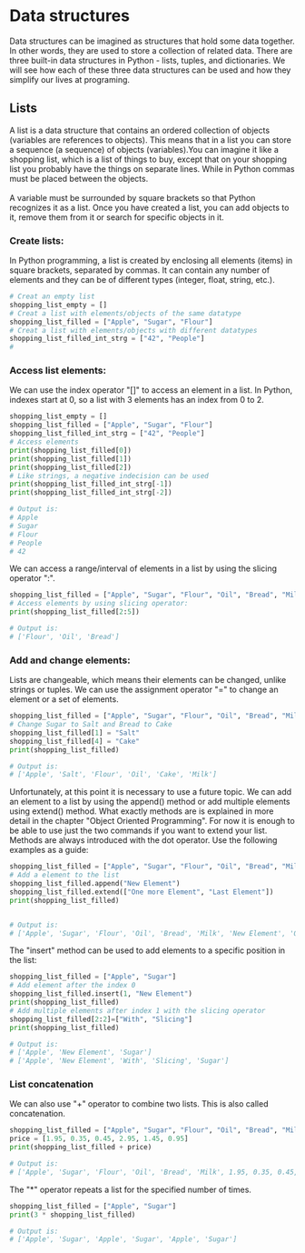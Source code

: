 # Data structures

Data structures can be imagined as structures that hold some data together. In other words, they are used to store a collection of related data. There are three built-in data structures in Python - lists, tuples, and dictionaries. We will see how each of these three data structures can be used and how they simplify our lives at programing.

## Lists

A list is a data structure that contains an ordered collection of objects (variables are references to objects). This means that in a list you can store a sequence (a sequence) of objects (variables).You can imagine it like a shopping list, which is a list of things to buy, except that on your shopping list you probably have the things on separate lines. While in Python commas must be placed between the objects.
<br>
<br>
A variable must be surrounded by square brackets so that Python recognizes it as a list. Once you have created a list, you can add objects to it, remove them from it or search for specific objects in it. 

### Create lists:

In Python programming, a list is created by enclosing all elements (items) in square brackets, separated by commas.
It can contain any number of elements and they can be of different types (integer, float, string, etc.).



```python
# Creat an empty list
shopping_list_empty = []
# Creat a list with elements/objects of the same datatype
shopping_list_filled = ["Apple", "Sugar", "Flour"]
# Creat a list with elements/objects with different datatypes
shopping_list_filled_int_strg = ["42", "People"]
# 

```

### Access list elements:

We can use the index operator "[]" to access an element in a list. In Python, indexes start at 0, so a list with 3 elements has an index from 0 to 2.

```python
shopping_list_empty = []
shopping_list_filled = ["Apple", "Sugar", "Flour"]
shopping_list_filled_int_strg = ["42", "People"]
# Access elements
print(shopping_list_filled[0])
print(shopping_list_filled[1])
print(shopping_list_filled[2])
# Like strings, a negative indecision can be used
print(shopping_list_filled_int_strg[-1])
print(shopping_list_filled_int_strg[-2])

# Output is:
# Apple
# Sugar
# Flour
# People
# 42

```

We can access a range/interval of elements in a list by using the slicing operator ":".

```python
shopping_list_filled = ["Apple", "Sugar", "Flour", "Oil", "Bread", "Milk"]
# Access elements by using slicing operator:
print(shopping_list_filled[2:5])

# Output is:
# ['Flour', 'Oil', 'Bread']

```

### Add and change elements:

Lists are changeable, which means their elements can be changed, unlike strings or tuples. We can use the assignment operator "=" to change an element or a set of elements.


```python
shopping_list_filled = ["Apple", "Sugar", "Flour", "Oil", "Bread", "Milk"]
# Change Sugar to Salt and Bread to Cake
shopping_list_filled[1] = "Salt"
shopping_list_filled[4] = "Cake"
print(shopping_list_filled)

# Output is:
# ['Apple', 'Salt', 'Flour', 'Oil', 'Cake', 'Milk']

```

Unfortunately, at this point it is necessary to use a future topic. We can add an element to a list by using the append() method or add multiple elements using extend() method. What exactly methods are is explained in more detail in the chapter "Object Oriented Programming". For now it is enough to be able to use just the two commands if you want to extend your list. Methods are always introduced with the dot operator. Use the following examples as a guide:

```python
shopping_list_filled = ["Apple", "Sugar", "Flour", "Oil", "Bread", "Milk"]
# Add a element to the list
shopping_list_filled.append("New Element")
shopping_list_filled.extend(["One more Element", "Last Element"])
print(shopping_list_filled)


# Output is:
# ['Apple', 'Sugar', 'Flour', 'Oil', 'Bread', 'Milk', 'New Element', 'One more Element', 'Last Element']

```

The "insert" method can be used to add elements to a specific position in the list:

```python
shopping_list_filled = ["Apple", "Sugar"]
# Add element after the index 0
shopping_list_filled.insert(1, "New Element")
print(shopping_list_filled)
# Add multiple elements after index 1 with the slicing operator
shopping_list_filled[2:2]=["With", "Slicing"]
print(shopping_list_filled)

# Output is:
# ['Apple', 'New Element', 'Sugar']
# ['Apple', 'New Element', 'With', 'Slicing', 'Sugar']

```


### List concatenation

We can also use "+" operator to combine two lists. This is also called concatenation.

```python
shopping_list_filled = ["Apple", "Sugar", "Flour", "Oil", "Bread", "Milk"]
price = [1.95, 0.35, 0.45, 2.95, 1.45, 0.95]
print(shopping_list_filled + price)

# Output is:
# ['Apple', 'Sugar', 'Flour', 'Oil', 'Bread', 'Milk', 1.95, 0.35, 0.45, 2.95, 1.45, 0.95]
```

The "*" operator repeats a list for the specified number of times.

```python
shopping_list_filled = ["Apple", "Sugar"]
print(3 * shopping_list_filled)

# Output is:
# ['Apple', 'Sugar', 'Apple', 'Sugar', 'Apple', 'Sugar']

```
